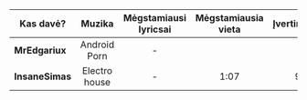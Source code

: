 | Kas davė?       |   Muzika   | Mėgstamiausi lyricsai | Mėgstamiausia vieta | Įvertinimas |
| --------------- |:----------:|:---------------------:|:-------------------:|:-----------:|
| **MrEdgariux**  | Android Porn | -                     |                 |             |
| **InsaneSimas** | Electro house   | -                      | 1:07                    | 9            |

